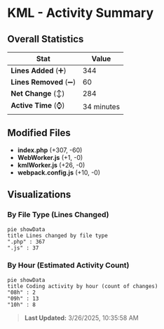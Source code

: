 # KML - Activity Summary 

## Overall Statistics

| Stat                   | Value                                                             |
| ---------------------- | ----------------------------------------------------------------- |
| **Lines Added** (➕)   | 344                                          |
| **Lines Removed** (➖) | 60                                        |
| **Net Change** (↕)    | 284                |
| **Active Time** (⌚)   | 34 minutes |


## Modified Files
- **index.php** (+307, -60)
- **WebWorker.js** (+1, -0)
- **kmlWorker.js** (+26, -0)
- **webpack.config.js** (+10, -0)

## Visualizations

### By File Type (Lines Changed)

```mermaid
pie showData
title Lines changed by file type
".php" : 367
".js" : 37
```

### By Hour (Estimated Activity Count)

```mermaid
pie showData
title Coding activity by hour (count of changes)
"08h" : 2
"09h" : 13
"10h" : 8
```


> **Last Updated:** 3/26/2025, 10:35:58 AM